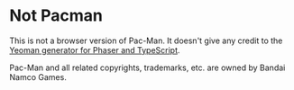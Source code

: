 Not Pacman
==========

This is not a browser version of Pac-Man. It doesn't give any credit to the [Yeoman generator for Phaser and TypeScript](https://github.com/rcolinray/generator-phaser-typescript).

Pac-Man and all related copyrights, trademarks, etc. are owned by Bandai Namco Games.


